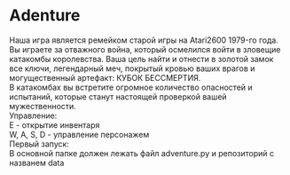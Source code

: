 # Аdenture
Наша игра является ремейком старой игры на Atari2600 1979-го года.  
Вы играете за отважного война, который осмелился войти в зловещие катакомбы королевства. Ваша цель найти и отнести в золотой замок все ключи, легендарный меч, покрытый кровью ваших врагов и могущественный артефакт: КУБОК БЕССМЕРТИЯ.  
В катакомбах вы встретите огромное количество опасностей и испытаний, которые станут настоящей проверкой вашей мужественности.    
Управление:  
E - открытие инвентаря  
W, A, S, D - управление персонажем  
Первый запуск:  
В основной папке должен лежать файл adventure.py и репозиторий с названем data  
